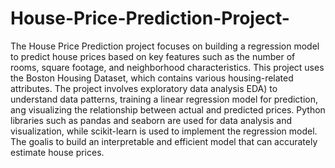 # House-Price-Prediction-Project-
The House Price Prediction project focuses on building a regression model to predict
house prices based on key features such as the number of rooms, square footage, and
neighborhood characteristics. This project uses the Boston Housing Dataset, which
contains various housing-related attributes. The project involves exploratory data analysis
EDA) to understand data patterns, training a linear regression model for prediction, ang
visualizing the relationship between actual and predicted prices. Python libraries such as
pandas and seaborn are used for data analysis and visualization, while scikit-learn is
used to implement the regression model. The goalis to build an interpretable and efficient
model that can accurately estimate house prices.
